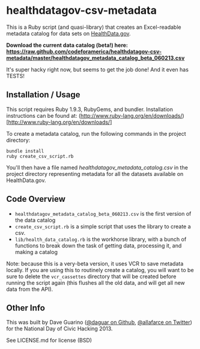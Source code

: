 healthdatagov-csv-metadata
=====

This is a Ruby script (and quasi-library) that creates an Excel-readable metadata catalog for data sets on [HealthData.gov](http://www.healthdata.gov).

**Download the current data catalog (beta!) here: https://raw.github.com/codeforamerica/healthdatagov-csv-metadata/master/healthdatagov_metadata_catalog_beta_060213.csv**

It's super hacky right now, but seems to get the job done! And it even has TESTS!

Installation / Usage
----

This script requires Ruby 1.9.3, RubyGems, and bundler. Installation instructions can be found at: (http://www.ruby-lang.org/en/downloads/)[http://www.ruby-lang.org/en/downloads/]

To create a metadata catalog, run the following commands in the project directory:

```shell
bundle install
ruby create_csv_script.rb
```

You'll then have a file named *healthdatagov_metadata_catalog.csv* in the project directory representing metadata for all the datasets available on HealthData.gov.

Code Overview
----

* `healthdatagov_metadata_catalog_beta_060213.csv` is the first version of the data catalog
* `create_csv_script.rb` is a simple script that uses the library to create a csv.
* `lib/health_data_catalog.rb` is the workhorse library, with a bunch of functions to break down the task of getting data, processing it, and making a catalog

Note: because this is a very-beta version, it uses VCR to save metadata locally. If you are using this to routinely create a catalog, you will want to be sure to delete the `vcr_cassettes` directory that will be created before running the script again (this flushes all the old data, and will get all new data from the API).

Other Info
----

This was built by Dave Guarino ([@daguar on Github](https://github.com/daguar), [@allafarce on Twitter](https://www.twitter.com/allafarce)) for the National Day of Civic Hacking 2013.

See LICENSE.md for license (BSD)

